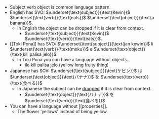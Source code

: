 - Subject verb object is common language pattern.
- English has SVO: $\underset{\text{subject}}{\text{Kevin}}$ $\underset{\text{verb}}{\text{eats}}$ $\underset{\text{object}}{\text{a banana}}$.
	- In English the object can be dropped if it is clear from context.
		- $\underset{\text{subject}}{\text{Kevin}}$ $\underset{\text{verb}}{\text{eats}}$.
- [[Toki Pona]] has SVO: $\underset{\text{subject}}{\text{jan kewin}}$ li $\underset{\text{verb}}{\text{moku}}$ e $\underset{\text{object}}{\text{kili palisa jelo}}$.
	- In Toki Pona you can have a language without objects.
		- ilo kili palisa jelo (yellow long fruity thing)
- Japanese has SOV: $\underset{\text{subject}}{\text{ケビン}}$ は $\underset{\text{object}}{\text{バナナ}}$ を $\underset{\text{verb}}{\text{食べる}}$
	- In Japanese the subject can be [dropped](https://en.wikipedia.org/wiki/Pro-drop_language) if it is clear from context.
		- $\underset{\text{object}}{\text{バナナ}}$ を $\underset{\text{verb}}{\text{食べる}}$
- You can have a language without [[properties]].
	- The flower 'yellows' instead of being yellow.